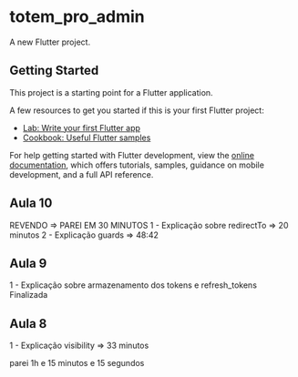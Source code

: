 # totem_pro_admin

A new Flutter project.

## Getting Started

This project is a starting point for a Flutter application.

A few resources to get you started if this is your first Flutter project:

- [Lab: Write your first Flutter app](https://docs.flutter.dev/get-started/codelab)
- [Cookbook: Useful Flutter samples](https://docs.flutter.dev/cookbook)

For help getting started with Flutter development, view the
[online documentation](https://docs.flutter.dev/), which offers tutorials,
samples, guidance on mobile development, and a full API reference.

## Aula 10
REVENDO => PAREI EM 30 MINUTOS
1 - Explicação sobre redirectTo => 20 minutos
2 - Explicação guards => 48:42


## Aula 9
1 - Explicação sobre armazenamento dos tokens e refresh_tokens
Finalizada


## Aula 8
1 - Explicação visibility => 33 minutos

parei 1h e 15 minutos e 15 segundos
